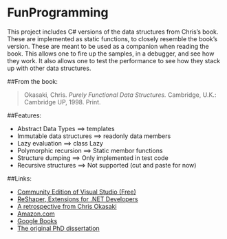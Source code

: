 # FunProgramming
This project includes C# versions of the data structures from Chris’s book.
These are implemented as static functions, to closely resemble the book’s version.
These are meant to be used as a companion when reading the book. This allows one to fire up the samples, in a debugger, and see how they work. It also allows one to test the performance to see how they stack up with other data structures.

##From the book:
>Okasaki, Chris. *Purely Functional Data Structures.* 
>Cambridge, U.K.: Cambridge UP, 1998. Print.

##Features:
- Abstract Data Types ==> templates
- Immutable data structures ==> readonly data members
- Lazy evaluation ==> class Lazy<T>
- Polymorphic recursion ==> Static membor functions
- Structure dumping ==> Only implemented in test code
- Recursive structures ==> Not supported (cut and paste for now)

##Links:
- [Community Edition of Visual Studio (Free)](https://www.visualstudio.com/vs/community/)
- [ReShaper, Extensions for .NET Developers](https://www.jetbrains.com/resharper/)
- [A retrospective from Chris Okasaki](http://okasaki.blogspot.com/2008/02/ten-years-of-purely-functional-data.html)
- [Amazon.com](https://www.amazon.com/Purely-Functional-Structures-Chris-Okasaki/dp/0521663504/)
- [Google Books](https://books.google.com/books?id=SxPzSTcTalAC)
- [The original PhD dissertation](http://www.cs.cmu.edu/~rwh/theses/okasaki.pdf)
